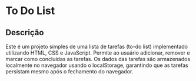 # To Do List

## Descrição
Este é um projeto simples de uma lista de tarefas (to-do list) implementado utilizando HTML, CSS e JavaScript. Permite ao usuário adicionar, remover e marcar como concluídas as tarefas. Os dados das tarefas são armazenados localmente no navegador usando o localStorage, garantindo que as tarefas persistam mesmo após o fechamento do navegador.
